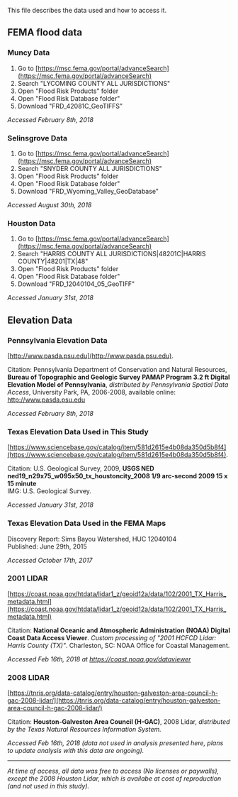 This file describes the data used and how to access it.

## FEMA flood data

### Muncy Data

1. Go to [https://msc.fema.gov/portal/advanceSearch](https://msc.fema.gov/portal/advanceSearch)
1. Search "LYCOMING COUNTY ALL JURISDICTIONS"
1. Open "Flood Risk Products" folder
1. Open "Flood Risk Database folder"
1. Download "FRD_42081C_GeoTIFFS"

*Accessed February 8th, 2018*

### Selinsgrove Data

1. Go to [https://msc.fema.gov/portal/advanceSearch](https://msc.fema.gov/portal/advanceSearch)
1. Search "SNYDER COUNTY ALL JURISDICTIONS"
1. Open "Flood Risk Products" folder
1. Open "Flood Risk Database folder"
1. Download "FRD_Wyoming_Valley_GeoDatabase"

*Accessed August 30th, 2018*

### Houston Data

1. Go to [https://msc.fema.gov/portal/advanceSearch](https://msc.fema.gov/portal/advanceSearch)
1. Search "HARRIS COUNTY ALL JURISDICTIONS|48201C|HARRIS COUNTY|48201|TX|48"
1. Open "Flood Risk Products" folder
1. Open "Flood Risk Database folder"
1. Download "FRD_12040104_05_GeoTIFF"

*Accessed January 31st, 2018*

## Elevation Data

### Pennsylvania Elevation Data

[http://www.pasda.psu.edu](http://www.pasda.psu.edu).

Citation: Pennsylvania Department of Conservation and Natural Resources,
**Bureau of Topographic and Geologic Survey PAMAP Program 3.2 ft Digital Elevation Model of Pennsylvania**, *distributed by Pennsylvania Spatial Data Access*, University Park, PA, 2006-2008, available online: http://www.pasda.psu.edu

*Accessed February 8th, 2018*

### Texas Elevation Data Used in This Study

[https://www.sciencebase.gov/catalog/item/581d2615e4b08da350d5b8f4](https://www.sciencebase.gov/catalog/item/581d2615e4b08da350d5b8f4).

Citation: U.S. Geological Survey, 2009, **USGS NED ned19_n29x75_w095x50_tx_houstoncity_2008 1/9 arc-second 2009 15 x 15 minute**  
IMG: U.S. Geological Survey.

*Accessed January 31st, 2018*

### Texas Elevation Data Used in the FEMA Maps

Discovery Report: Sims Bayou Watershed, HUC 12040104  
Published: June 29th, 2015

*Accessed October 17th, 2017*

### 2001 LIDAR

[https://coast.noaa.gov/htdata/lidar1_z/geoid12a/data/102/2001_TX_Harris_metadata.html](https://coast.noaa.gov/htdata/lidar1_z/geoid12a/data/102/2001_TX_Harris_metadata.html)

Citation: **National Oceanic and Atmospheric Administration (NOAA) Digital Coast Data Access Viewer**. *Custom processing of "2001 HCFCD Lidar: Harris County (TX)"*. Charleston, SC: NOAA Office for Coastal Management.

*Accessed Feb 16th, 2018 at https://coast.noaa.gov/dataviewer*

### 2008 LIDAR

[https://tnris.org/data-catalog/entry/houston-galveston-area-council-h-gac-2008-lidar/](https://tnris.org/data-catalog/entry/houston-galveston-area-council-h-gac-2008-lidar/)

Citation: **Houston-Galveston Area Council (H-GAC)**, 2008 Lidar, *distributed by the Texas Natural Resources Information System.*

*Accessed Feb 16th, 2018 (data not used in analysis presented here, plans to update analysis with this data are ongoing).*

---

*At time of access, all data was free to access (No licenses or paywalls), except the 2008 Houston Lidar, which is availabe at cost of reproduction (and not used in this study).*
